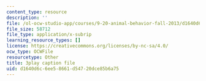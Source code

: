 ```yaml
---
content_type: resource
description: ''
file: /ol-ocw-studio-app/courses/9-20-animal-behavior-fall-2013/d1640d6c6ee58661d54720dce85b6a75_472240.srt
file_size: 58712
file_type: application/x-subrip
learning_resource_types: []
license: https://creativecommons.org/licenses/by-nc-sa/4.0/
ocw_type: OCWFile
resourcetype: Other
title: 3play caption file
uid: d1640d6c-6ee5-8661-d547-20dce85b6a75
---
```

